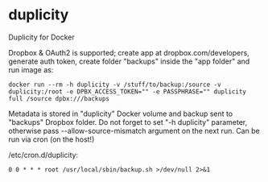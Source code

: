 # duplicity
Duplicity for Docker

Dropbox & OAuth2 is supported; create app at dropbox.com/developers, generate auth token, create folder "backups" inside the "app folder" and run image as:
```
docker run --rm -h duplicity -v /stuff/to/backup:/source -v duplicity:/root -e DPBX_ACCESS_TOKEN="" -e PASSPHRASE="" duplicity full /source dpbx:///backups
```
Metadata is stored in "duplicity" Docker volume and backup sent to "backups" Dropbox folder. Do not forget to set "-h duplicity" parameter, otherwise pass --allow-source-mismatch argument on the next run. Can be run via cron (on the host!) 

/etc/cron.d/duplicity:
```
0 0 * * * root /usr/local/sbin/backup.sh >/dev/null 2>&1
```

